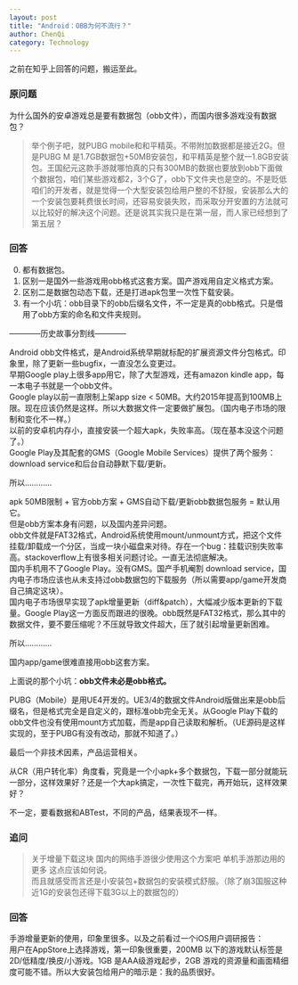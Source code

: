 ```yaml
---
layout: post
title: "Android：OBB为何不流行？"
author: ChenQi
category: Technology
---
```


之前在知乎上回答的问题，搬运至此。  

### 原问题

为什么国外的安卓游戏总是要有数据包（obb文件），而国内很多游戏没有数据包？

> 举个例子吧，就PUBG mobile和和平精英。不带附加数据都是接近2G。但是PUBG M 是1.7GB数据包+50MB安装包，和平精英是整个就一1.8GB安装包。王国纪元这款手游就哪怕真的只有300MB的数据也要放到obb下面做个数据包，咱们某些游戏都2，3个G了，obb下文件夹也是空的。不是贬低咱们的开发者，就是觉得一个大型安装包给用户整的不舒服，安装那么大的一个安装包要耗费很长时间，还容易安装失败，而采取分开安置的方法就可以比较好的解决这个问题。还是说其实我只是在第一层，而人家已经想到了第五层？

### 回答

0. 都有数据包。
1. 区别一是国外一些游戏用obb格式这套方案。国产游戏用自定义格式方案。
2. 区别二是数据包动态下载，还是打进apk包里一次性下载安装。
3. 有一个小坑：obb目录下的obb后缀名文件，不一定是真的obb格式。只是借用了obb方案的命名和文件夹规则。

————历史故事分割线————

Android obb文件格式，是Android系统早期就标配的扩展资源文件分包格式。印象里，除了更新一些bugfix，一直没怎么变更过。  
早期Google play上很多app用它，除了大型游戏，还有amazon kindle app，每一本电子书就是一个obb文件。  
Google play以前一直限制上架app size < 50MB。大约2015年提高到100MB上限。现在应该仍然是这样。所以大数据文件一定要做扩展包。（国内电子市场的限制和变化不一样。）  
以前的安卓机内存小，直接安装一个超大apk，失败率高。（现在基本没这个问题了。）  
Google Play及其配套的GMS（Google Mobile Services）提供了两个服务：download service和后台自动静默下载/更新。  

所以…………

apk 50MB限制 + 官方obb方案 + GMS自动下载/更新obb数据包服务 = 默认用它。  
但是obb方案本身有问题，以及国内差异问题。  
obb文件就是FAT32格式，Android系统使用mount/unmount方式，把这个文件挂载/卸载成一个分区，当成一块小磁盘来对待。存在一个bug：挂载识别失败率高。stackoverflow上有很多相关问题讨论。一直无法彻底解决。  
国内手机用不了Google Play。没有GMS。国产手机阉割 download service，国内电子市场应该也从未支持过obb数据包的下载服务（所以需要app/game开发商自己搞定这块）。  
国内电子市场很早实现了apk增量更新（diff&patch），大幅减少版本更新的下载量。Google Play这一方面反而跟进的很晚。obb既然是FAT32格式，那么其中的数据文件，要不要压缩呢？不压就导致文件超大，压了就引起增量更新困难。  

所以…………

国内app/game很难直接用obb这套方案。  

上面说的那个小坑：**obb文件未必是obb格式。**

PUBG（Mobile）是用UE4开发的。UE3/4的数据文件Android版做出来是obb后缀名，但是格式完全是自定义的，跟标准obb完全无关。从Google Play下载的obb文件也没有使用mount方式加载，而是app自己读取和解析。（UE源码是这样实现的，至于PUBG有没有改动，那就不知道了。）  

最后一个非技术因素，产品运营相关。

从CR（用户转化率）角度看，究竟是一个小apk+多个数据包，下载一部分就能玩一部分，这样效果好？还是一个大apk搞定，一次性下载完，再开始玩，这样效果好？

不一定，要看数据和ABTest，不同的产品，结果表现不一样。

### 追问

> 关于增量下载这块 国内的网络手游很少使用这个方案吧 单机手游那边用的更多 这点应该如何说。  
而且就感受而言还是小安装包+数据包的安装模式舒服。（除了崩3国服这种近1G的安装包还得下载3G以上的数据包的）

### 回答

手游增量更新的使用，印象里很多。以及之前看过一个iOS用户调研报告：  
用户在AppStore上选择游戏，第一印象很重要，200MB 以下的游戏默认标签是2D/低精度/换皮/小游戏。1GB 是AAA级游戏起步，2GB 游戏的资源量和画面精细度可能不错。所以大安装包给用户的暗示是：我的品质很好。
